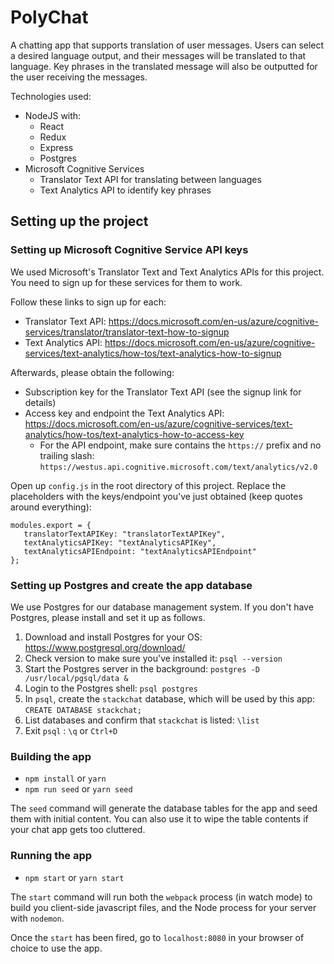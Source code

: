 # PolyChat

A chatting app that supports translation of user messages. Users can select a desired language output, and their messages will be translated to that language. Key phrases in the translated message will also be outputted for the user receiving the messages.

Technologies used:
* NodeJS with:
    * React
    * Redux
    * Express
    * Postgres
* Microsoft Cognitive Services
    * Translator Text API for translating between languages
    * Text Analytics API to identify key phrases

## Setting up the project

### Setting up Microsoft Cognitive Service API keys

We used Microsoft's Translator Text and Text Analytics APIs for this project. You need to sign up for these services for them to work.

Follow these links to sign up for each:
* Translator Text API: https://docs.microsoft.com/en-us/azure/cognitive-services/translator/translator-text-how-to-signup
* Text Analytics API: https://docs.microsoft.com/en-us/azure/cognitive-services/text-analytics/how-tos/text-analytics-how-to-signup

Afterwards, please obtain the following:
* Subscription key for the Translator Text API (see the signup link for details)
* Access key and endpoint the Text Analytics API: https://docs.microsoft.com/en-us/azure/cognitive-services/text-analytics/how-tos/text-analytics-how-to-access-key
   * For the API endpoint, make sure contains the `https://` prefix and no trailing slash: `https://westus.api.cognitive.microsoft.com/text/analytics/v2.0`

Open up `config.js` in the root directory of this project.  Replace the placeholders with the keys/endpoint you've just obtained (keep quotes around everything):
```
modules.export = {
   translatorTextAPIKey: "translatorTextAPIKey",
   textAnalyticsAPIKey: "textAnalyticsAPIKey",
   textAnalyticsAPIEndpoint: "textAnalyticsAPIEndpoint"
};
```

### Setting up Postgres and create the app database

We use Postgres for our database management system. If you don't have Postgres, please install and set it up as follows.

1. Download and install Postgres for your OS:
https://www.postgresql.org/download/
2. Check version to make sure you've installed it:
`psql --version`
3. Start the Postgres server in the background:
`postgres -D /usr/local/pgsql/data &`
4. Login to the Postgres shell:
`psql postgres`
5. In `psql`, create the `stackchat` database, which will be used by this app:
`CREATE DATABASE stackchat;`
6. List databases and confirm that `stackchat` is listed:
`\list`
7. Exit `psql` :
`\q` or `Ctrl+D`

### Building the app 

* `npm install` or `yarn`
* `npm run seed` or `yarn seed`

The `seed` command will generate the database tables for the app and seed them with initial content. You can also use it to wipe the table contents if your chat app gets too cluttered.

### Running the app

* `npm start` or `yarn start`

The `start` command will run both the `webpack` process (in watch mode) to build you client-side javascript files, and the Node process for your server with `nodemon`.

Once the `start` has been fired, go to `localhost:8080` in your browser of choice to use the app.
